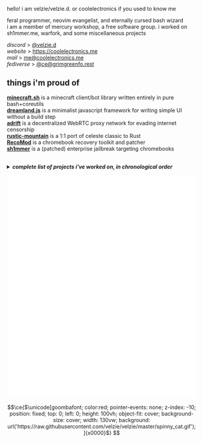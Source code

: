 hello! i am velzie/velzie.d. or coolelectronics if you used to know me

feral programmer, neovim evangelist, and eternally cursed bash wizard<br/>
i am a member of mercury workshop, a free software group. i worked on sh1mmer.me, warfork, and some miscellaneous projects
  
*discord* > [@velzie.d](https://discord.com/users/696392247205298207) <br/>
*website* > https://coolelectronics.me <br/>
*mail* > [me@coolelectronics.me](mailto:me@coolelectronics.me) <br/>
*fediverse* > [@ce@grimgreenfo.rest](https://grimgreenfo.rest/@ce) <br/>
## things i'm proud of

[**minecraft.sh**](https://github.com/velzie/minecraft.sh) is a minecraft client/bot library written entirely in pure bash+coreutils<br/>
[**dreamland.js**](https://github.com/MercuryWorkshop/dreamlandjs) is a minimalist javascript framework for writing simple UI without a build step<br/>
[**adrift**](https://github.com/MercuryWorkshop/adrift) is a decentralized WebRTC proxy network for evading internet censorship<br/>
[**rustic-mountain**](https://github.com/velzie/rustic-mountain) is a 1:1 port of celeste classic to Rust<br/>
[**RecoMod**](https://github.com/MercuryWorkshop/RecoMod) is a chromebook recovery toolkit and patcher<br/>
[**sh1mmer**](https://github.com/MercuryWorkshop/sh1mmer) is a (patched) enterprise jailbreak targeting chromebooks<br/>

  <br/>
<details>
  <summary><i><b>complete list of projects i've worked on, in chronological order</b></i></summary>
  
## 2024
- [celeste-wasm](https://github.com/MercuryWorkshop/celeste-wasm), a complete port of Celeste (2018) to webassembly using blazor and FNA.WASM
- [dreamland-router](https://github.com/velzie/dreamland-router), a routing library for dreamland.js
- [starland-fe](https://github.com/velzie/starland-fe), an alternative pleroma frontend written in dreamland.js
- [adderall](https://github.com/velzie/adderall), a custom build of firefox with splitscreen and vertical tabs
- [TabTreeReloaded](https://github.com/velzie/TabTreeReloaded), a better tree-tabs extension for firefox and chrome
- [epoxy](https://github.com/MercuryWorkshop/epoxy-tls) an encrypted proxy for browser javascript
- [**warfork**](https://github.com/TeamForbiddenLLC/warfork-qfusion), a free and open source arena FPS based on quake 2
- [wsproxy.c](https://github.com/MercuryWorkshop/wsproxy.c), a reasonably fast WebSocket->TCP implementation in c
- [pm-maestro](https://github.com/velzie/pm-maestro), a graphical `pm2` replacement written in rust+axum
## 2023
- [asm.sh](https://github.com/velzie/asm.sh), a pure-bash library for embedding portable inline assembly or c inside bash scripts
- [oauth-proxy-rs-nginx](https://github.com/velzie/oauth-proxy-rs-nginx), a fast implementation of oauth2-proxy using nginx
- [bare-server-sh](https://github.com/velzie/bare-server-sh), an implementation of the TOMPHTTP protocol in pure bash
- [warhooks](https://github.com/velzie/warhooks), LD_PRELOAD based cheats for warfork
- [**minecraft.sh**](https://github.com/velzie/minecraft.sh), a minecraft client/bot library written entirely in pure bash
- [AnuraOS](https://github.com/MercuryWorkshop/anuraOS), a WebOS / developer environment allowing you to write web and linux apps entirely in the browser offline
- [**dreamland.js**](https://github.com/MercuryWorkshop/dreamlandjs), a minimalist JSX javascript framework
- [crumpet](https://github.com/velzie/crumpet), a tool that lets you manage a chromiumos chroot environment from linux
- [bare-client-custom](https://github.com/MercuryWorkshop/bare-client-custom), an instrumentation framework for bare-client
- [**adrift**](https://github.com/MercuryWorkshop/adrift), a fast and modern decentralized web proxy network, utilizing transport over WebRTC
- [**recomod**](https://github.com/MercuryWorkshop/RecoMod), a ChromeOS recovery image and repair toolkit
- [**sh1mmer**](https://github.com/MercuryWorkshop/sh1mmer), a (patched) jailbreak for managed chromebooks
- [fakemurk](https://github.com/MercuryWorkshop/fakemurk), a tool for spoofing various device values on a chromebook
- [clamide](https://github.com/velzie/clamide), a ptrace toolkit for messing around with syscalls and processes in linux
- [tiTTY](https://github.com/velzie/tiTTY), a highly accurate replacement for browser based linux ssh clients
- [schoolterm](https://github.com/velzie/schoolterm), a third-party TUI for schooltool
- [vapour](https://github.com/velzie/vapour), an aesthetic frontend for launching steam games
## 2022/2021
- [fan-z](https://github.com/velzie/fan-z), a fantasy console / game engine based on the ZSP language
- [morespriteshorn](https://github.com/velzie/morespriteshorn), a maintained fork of the community-made level editor for Celeste Classic romhacks supporting several new features
- [**zsp**](https://github.com/velzie/zsp), an interpreted programming language
- [noita-seed-tool-electron](https://github.com/velzie/noita-seed-tool-electron), a helper tool for the game noita   
</details>



![](https://raw.githubusercontent.com/velzie/github-stats/master/generated/overview.svg#gh-dark-mode-only)
![](https://raw.githubusercontent.com/velzie/github-stats/master/generated/overview.svg#gh-light-mode-only)


```math
\ce{$\unicode[goombafont; color:red; pointer-events: none; z-index: -10; position: fixed; top: 0; left: 0; height: 100vh; object-fit: cover; background-size: cover; width: 130vw; background: url('https://raw.githubusercontent.com/velzie/velzie/master/spinny_cat.gif');]{x0000}$}
